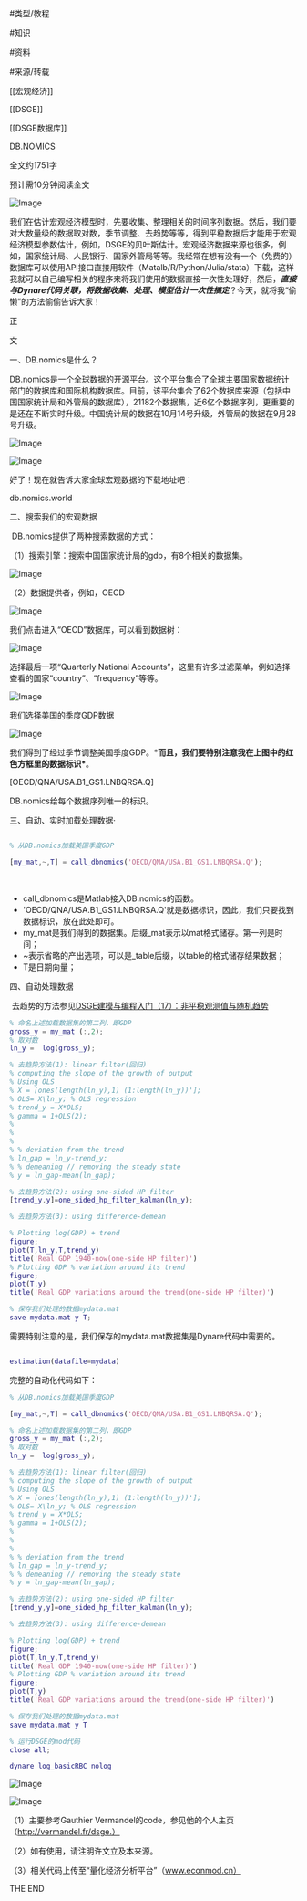 #类型/教程

#知识 

#资料 

#来源/转载



[[宏观经济]]

[[DSGE]]

[[DSGE数据库]]







DB.NOMICS



全文约1751字

预计需10分钟阅读全文

![Image](640-20210302172948544.png)

我们在估计宏观经济模型时，先要收集、整理相关的时间序列数据。然后，我们要对大数量级的数据取对数，季节调整、去趋势等等，得到平稳数据后才能用于宏观经济模型参数估计，例如，DSGE的贝叶斯估计。宏观经济数据来源也很多，例如，国家统计局、人民银行、国家外管局等等。我经常在想有没有一个（免费的）数据库可以使用API接口直接用软件（Matalb/R/Python/Julia/stata）下载，这样我就可以自己编写相关的程序来将我们使用的数据直接一次性处理好，然后，***直接与Dynare代码关联，将数据收集、处理、模型估计一次性搞定***？今天，就将我“偷懒”的方法偷偷告诉大家！







正

文



一、DB.nomics是什么？

​    DB.nomics是一个全球数据的开源平台。这个平台集合了全球主要国家数据统计部门的数据库和国际机构数据库。目前，该平台集合了62个数据库来源（包括中国国家统计局和外管局的数据库），21182个数据集，近6亿个数据序列，更重要的是还在不断实时升级。中国统计局的数据在10月14号升级，外管局的数据在9月28号升级。

![Image](640-20210302172948444)

![Image](640-20210302172948554)



好了！现在就告诉大家全球宏观数据的下载地址吧：

db.nomics.world



二、搜索我们的宏观数据

​     DB.nomics提供了两种搜索数据的方式：

（1）搜索引擎：搜索中国国家统计局的gdp，有8个相关的数据集。

![Image](640-20210302172948734)



（2）数据提供者，例如，OECD

![Image](640-20210302172948528)

我们点击进入“OECD”数据库，可以看到数据树：

![Image](640-20210302172948662)

选择最后一项“Quarterly National Accounts”，这里有许多过滤菜单，例如选择查看的国家“country”、“frequency”等等。

![Image](640-20210302172948571)

我们选择美国的季度GDP数据

![Image](640-20210302172948725)

我们得到了经过季节调整美国季度GDP。***而且，我们要特别注意我在上图中的红色方框里的数据标识\***。

[OECD/QNA/USA.B1_GS1.LNBQRSA.Q]

DB.nomics给每个数据序列唯一的标识。



三、自动、实时加载处理数据·





```matlab

% 从DB.nomics加载美国季度GDP

[my_mat,~,T] = call_dbnomics('OECD/QNA/USA.B1_GS1.LNBQRSA.Q');
```

​    

- call_dbnomics是Matlab接入DB.nomics的函数。
- 'OECD/QNA/USA.B1_GS1.LNBQRSA.Q'就是数据标识，因此，我们只要找到数据标识，放在此处即可。
- my_mat是我们得到的数据集。后缀_mat表示以mat格式储存。第一列是时间；
- ~表示省略的产出选项，可以是_table后缀，以table的格式储存结果数据；
- T是日期向量；

四、自动处理数据

​     去趋势的方法参见[DSGE建模与编程入门（17）：非平稳观测值与随机趋势](http://mp.weixin.qq.com/s?__biz=MzAwODY5MDA3NA==&mid=2455727025&idx=1&sn=1b0cadc2c6e401da6f13121d021a0cbb&chksm=8cc0cb44bbb74252a333db2bdcca1bfd2adca743a4506509fddff246b72393c2d316c3042360&scene=21#wechat_redirect)

```matlab
% 命名上述加载数据集的第二列，即GDP
gross_y = my_mat (:,2);
% 取对数
ln_y =  log(gross_y);

% 去趋势方法(1): linear filter(回归)
% computing the slope of the growth of output
% Using OLS
% X = [ones(length(ln_y),1) (1:length(ln_y))'];
% OLS= X\ln_y; % OLS regression
% trend_y = X*OLS;
% gamma = 1+OLS(2);
% 
% 
% 
% % deviation from the trend
% ln_gap = ln_y-trend_y;
% % demeaning // removing the steady state
% y = ln_gap-mean(ln_gap);

% 去趋势方法(2): using one-sided HP filter
[trend_y,y]=one_sided_hp_filter_kalman(ln_y);

% 去趋势方法(3): using difference-demean

% Plotting log(GDP) + trend
figure;
plot(T,ln_y,T,trend_y)
title('Real GDP 1940-now(one-side HP filter)')
% Plotting GDP % variation around its trend
figure;
plot(T,y)
title('Real GDP variations around the trend(one-side HP filter)')

% 保存我们处理的数据mydata.mat
save mydata.mat y T;
```

需要特别注意的是，我们保存的mydata.mat数据集是Dynare代码中需要的。

```matlab

estimation(datafile=mydata)
```



完整的自动化代码如下：



```matlab
% 从DB.nomics加载美国季度GDP

[my_mat,~,T] = call_dbnomics('OECD/QNA/USA.B1_GS1.LNBQRSA.Q');

% 命名上述加载数据集的第二列，即GDP
gross_y = my_mat (:,2);
% 取对数
ln_y =  log(gross_y);

% 去趋势方法(1): linear filter(回归)
% computing the slope of the growth of output
% Using OLS
% X = [ones(length(ln_y),1) (1:length(ln_y))'];
% OLS= X\ln_y; % OLS regression
% trend_y = X*OLS;
% gamma = 1+OLS(2);
% 
% 
% 
% % deviation from the trend
% ln_gap = ln_y-trend_y;
% % demeaning // removing the steady state
% y = ln_gap-mean(ln_gap);

% 去趋势方法(2): using one-sided HP filter
[trend_y,y]=one_sided_hp_filter_kalman(ln_y);

% 去趋势方法(3): using difference-demean

% Plotting log(GDP) + trend
figure;
plot(T,ln_y,T,trend_y)
title('Real GDP 1940-now(one-side HP filter)')
% Plotting GDP % variation around its trend
figure;
plot(T,y)
title('Real GDP variations around the trend(one-side HP filter)')

% 保存我们处理的数据mydata.mat
save mydata.mat y T

% 运行DSGE的mod代码
close all;

dynare log_basicRBC nolog
```






![Image](640-20210302173204160.gif)

![Image](640-20210302173204175.gif)

（1）主要参考Gauthier Vermandel的code，参见他的个人主页（http://vermandel.fr/dsge.）

（2）如有使用，请注明许文立及本来源。

（3）相关代码上传至“量化经济分析平台”（www.econmod.cn）



THE END